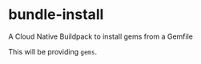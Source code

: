 # bundle-install
A Cloud Native Buildpack to install gems from a Gemfile


This will be providing `gems`.
